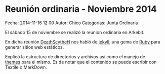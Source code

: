 Reunión ordinaria - Noviembre 2014
==================================

Fecha: 2014-11-16 12:00
Autor:  Chico
Categorías: Junta Ordinaria

El sábado 15 de noviembre se realizó la reunion ordinaria en Arkebit.

<!-- break -->

En dicha reunión [DeathScytheH](https://deathscytheh.github.io/) nos habló de [jekyll](http://jekyllrb.com/), una gema de [Ruby](https://www.ruby-lang.org/en/) para generar sitios web estáticos.

Explicó la estructura de directorios y archivos así como el manejo de [themes](http://jekyllthemes.org/) para el mismo. Es de notar que el contenido se puede escribir con Textile o MarkDown.
